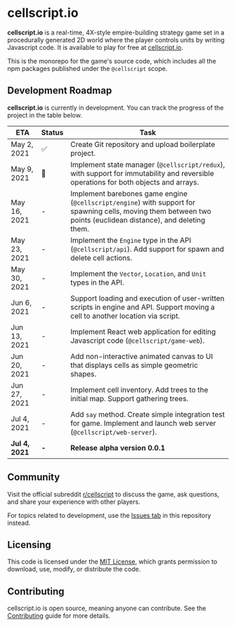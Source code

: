 # cellscript.io
**cellscript.io** is a real-time, 4X-style empire-building strategy game set in a procedurally generated 2D world where the player controls units by writing Javascript code. It is available to play for free at [cellscript.io](https://cellscript.io).

This is the monorepo for the game's source code, which includes all the npm packages published under the `@cellscript` scope.

## Development Roadmap
**cellscript.io** is currently in development. You can track the progress of the project in the table below.

|ETA|Status|Task|
|---|---|---|
|May 2, 2021|✅|Create Git repository and upload boilerplate project.
|May 9, 2021|🚧|Implement state manager (`@cellscript/redux`), with support for immutability and reversible operations for both objects and arrays.
|May 16, 2021|-|Implement barebones game engine (`@cellscript/engine`) with support for spawning cells, moving them between two points (euclidean distance), and deleting them.
|May 23, 2021|-|Implement the `Engine` type in the API (`@cellscript/api`). Add support for spawn and delete cell actions.
|May 30, 2021|-|Implement the `Vector`, `Location`, and `Unit` types in the API.
|Jun 6, 2021|-|Support loading and execution of user-written scripts in engine and API. Support moving a cell to another location via script.
|Jun 13, 2021|-|Implement React web application for editing Javascript code (`@cellscript/game-web`).
|Jun 20, 2021|-|Add non-interactive animated canvas to UI that displays cells as simple geometric shapes.
|Jun 27, 2021|-|Implement cell inventory. Add trees to the initial map. Support gathering trees. 
|Jul 4, 2021|-|Add `say` method. Create simple integration test for game. Implement and launch web server (`@cellscript/web-server`).
|**Jul 4, 2021**|**-**|**Release alpha version 0.0.1**

## Community
Visit the official subreddit [r/cellscript](https://www.reddit.com/r/cellscript/) to discuss the game, ask questions, and share your experience with other players.

For topics related to development, use the [Issues tab](https://github.com/tyhurson/cellscript.io/issues) in this repository instead.

## Licensing
This code is licensed under the [MIT License](./LICENSE), which grants permission to download, use, modify, or distribute the code.

## Contributing
cellscript.io is open source, meaning anyone can contribute. See the [Contributing](docs/contributing.md) guide for more details.
